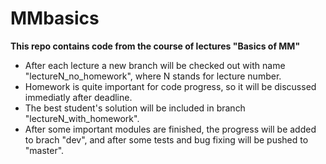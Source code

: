 # MMbasics
**This repo contains code from the course of lectures "Basics of MM"**
- After each lecture a new branch will be checked out with name  "lectureN_no_homework", where N stands for lecture number.
- Homework is quite important for code progress, so it will be discussed immediatly after deadline.
- The best student's solution will be included in branch "lectureN_with_homework".
- After some important modules are finished, the progress will be added to brach "dev", and after some tests and bug fixing will be pushed to "master".
